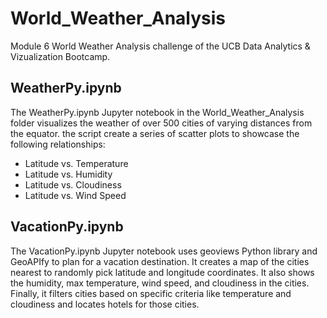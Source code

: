 # World_Weather_Analysis
Module 6 World Weather Analysis challenge of the UCB Data Analytics &amp; Vizualization Bootcamp. 
## WeatherPy.ipynb
The WeatherPy.ipynb Jupyter notebook in the World_Weather_Analysis folder visualizes the weather of over 500 cities of varying distances from the equator. the script create a series of scatter plots to showcase the following relationships:
* Latitude vs. Temperature
* Latitude vs. Humidity
* Latitude vs. Cloudiness
* Latitude vs. Wind Speed

## VacationPy.ipynb
The VacationPy.ipynb Jupyter notebook uses geoviews Python library and GeoAPIfy to plan for a vacation destination. It creates a map of the cities nearest to randomly pick latitude and longitude coordinates. It also shows the humidity, max temperature, wind speed, and cloudiness in the cities. Finally, it filters cities based on specific criteria like temperature and cloudiness and locates hotels for those cities.
